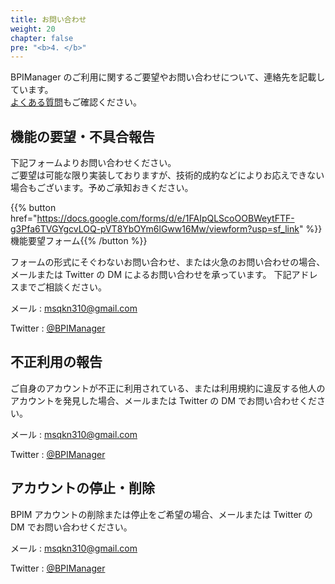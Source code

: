 ```yaml
---
title: お問い合わせ
weight: 20
chapter: false
pre: "<b>4. </b>"
---
```


BPIManager のご利用に関するご要望やお問い合わせについて、連絡先を記載しています。  
[よくある質問](/other/faq/)もご確認ください。

## 機能の要望・不具合報告

下記フォームよりお問い合わせください。  
ご要望は可能な限り実装しておりますが、技術的成約などによりお応えできない場合もございます。予めご承知おきください。

{{% button href="https://docs.google.com/forms/d/e/1FAIpQLScoOOBWeytFTF-g3Pfa6TVGYgcvLOQ-pVT8YbOYm6lGww16Mw/viewform?usp=sf_link" %}}機能要望フォーム{{% /button %}}



フォームの形式にそぐわないお問い合わせ、または火急のお問い合わせの場合、メールまたは Twitter の DM によるお問い合わせを承っています。
下記アドレスまでご相談ください。

メール : msqkn310@gmail.com

Twitter : [@BPIManager](https://twitter.com/BPIManager)

## 不正利用の報告

ご自身のアカウントが不正に利用されている、または利用規約に違反する他人のアカウントを発見した場合、メールまたは Twitter の DM でお問い合わせください。

メール : msqkn310@gmail.com

Twitter : [@BPIManager](https://twitter.com/BPIManager)

## アカウントの停止・削除

BPIM アカウントの削除または停止をご希望の場合、メールまたは Twitter の DM でお問い合わせください。

メール : msqkn310@gmail.com

Twitter : [@BPIManager](https://twitter.com/BPIManager)

